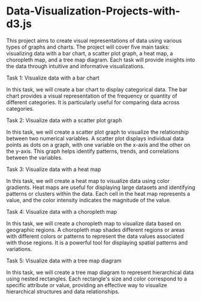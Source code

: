 # Data-Visualization-Projects-with-d3.js
This project aims to create visual representations of data using various types of graphs and charts. The project will cover five main tasks: visualizing data with a bar chart, a scatter plot graph, a heat map, a choropleth map, and a tree map diagram. Each task will provide insights into the data through intuitive and informative visualizations.

Task 1: Visualize data with a bar chart

In this task, we will create a bar chart to display categorical data. The bar chart provides a visual representation of the frequency or quantity of different categories. It is particularly useful for comparing data across categories.

Task 2: Visualize data with a scatter plot graph

In this task, we will create a scatter plot graph to visualize the relationship between two numerical variables. A scatter plot displays individual data points as dots on a graph, with one variable on the x-axis and the other on the y-axis. This graph helps identify patterns, trends, and correlations between the variables.

Task 3: Visualize data with a heat map

In this task, we will create a heat map to visualize data using color gradients. Heat maps are useful for displaying large datasets and identifying patterns or clusters within the data. Each cell in the heat map represents a value, and the color intensity indicates the magnitude of the value.

Task 4: Visualize data with a choropleth map

In this task, we will create a choropleth map to visualize data based on geographic regions. A choropleth map shades different regions or areas with different colors or patterns to represent the data values associated with those regions. It is a powerful tool for displaying spatial patterns and variations.

Task 5: Visualize data with a tree map diagram

In this task, we will create a tree map diagram to represent hierarchical data using nested rectangles. Each rectangle's size and color correspond to a specific attribute or value, providing an effective way to visualize hierarchical structures and data relationships.
